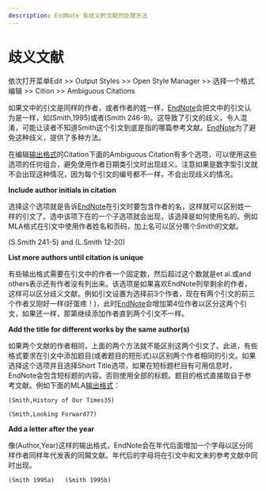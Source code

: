 ```yaml
---
description: EndNote 有歧义的文献的处理方法
---
```


# 歧义文献

依次打开菜单Edit &gt;&gt; Output Styles &gt;&gt; Open Style Manager &gt;&gt; 选择一个格式编辑 &gt;&gt; Cition &gt;&gt; Ambiguous Citations

如果文中的引文是同样的作者，或者作者的姓一样，[EndNote](http://www.howsci.com/tag/endnote/)会把文中的引文认为是一样，如\(Smith,1995\)或者\(Smith 246-9\)。这导致了引文的歧义，令人混淆，可能让读者不知道Smith这个引文到底是指的哪篇参考文献。[EndNote](http://www.howsci.com/tag/endnote/)为了避免这种歧义，提供了多种方法。

在编辑[输出格式](http://www.howsci.com/tag/output-styles/)的Citation下面的Ambiguous Citation有多个选项，可以使用这些选项的任何组合，避免使用作者日期类引文时出现歧义。注意如果是数字型引文就不会出现这种情况，因为每个引文的编号都不一样，不会出现歧义的情况。

**Include author initials in citation**

选择这个选项就是告诉[EndNote](http://www.howsci.com/tag/endnote/)在引文时要包含作者的名，这样就可以区别姓一样的引文了。选中该项下在的一个子选项就会出现，该选择是如何使用名的。例如MLA格式在引文中使用作者姓名和页码，加上名可以区分哪个Smith的文献。

\(S.Smith 241-5\)  and  \(L.Smith 12-20\)

**List more authors until citation is unique**

有些输出格式需要在引文中的作者一个固定数，然后超过这个数就是et al.或and others表示还有作者没有列出来。该选项是如果喜欢EndNote列举剩余的作者，这样可以区分歧义文献。例如引文设置为选择前3个作者，现在有两个引文的前三个作者又刚好一样\(好蛋疼！\)，此时[EndNote](http://www.howsci.com/tag/endnote/)会增加第4位作者以区分这两个引文，如果还一样，那第继续添加作者直到两个引文不一样。

**Add the title for different works by the same author\(s\)**

如果两个文献的作者相同，上面的两个方法就不能区别这两个引文了。此进，有些格式要求在引文中添加题目\(或者题目的短形式\)以区别两个作者相同的引文。如果选择这个选项并且选择Short Title选项，如果在短标题栏目有可用信息时，EndNote会包含短标题的内容。否则使用全部的标题。题目的格式直接取自于参考文献。例如下面的MLA[输出格式](http://www.howsci.com/tag/output-styles/)：

`(Smith,History of Our Times35)`

`(Smith,Looking Forward77)`

**Add a letter after the year**

像\(Author,Year\)这样的输出格式，EndNote会在年代后面增加一个字母以区分同样作者同样年代发表的同閪文献。年代后的字母将在引文中和文末的参考文献中同时出现。

`(Smith 1995a)  
(Smith 1995b)`


